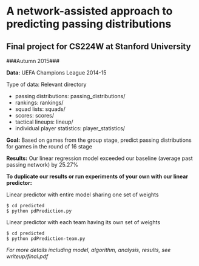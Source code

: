 # A network-assisted approach to predicting passing distributions #
## Final project for CS224W at Stanford University ##
###Autumn 2015###

**Data:** UEFA Champions League 2014-15

Type of data: Relevant directory
* passing distributions: passing_distributions/
* rankings: rankings/
* squad lists: squads/
* scores: scores/
* tactical lineups: lineup/
* individual player statistics: player_statistics/

**Goal:** Based on games from the group stage, predict passing distributions
for games in the round of 16 stage

**Results:** Our linear regression model exceeded our baseline (average past
passing network) by 25.27%

**To duplicate our results or run experiments of your own with our linear
predictor:** 

Linear predictor with entire model sharing one set of weights
```
$ cd predicted
$ python pdPrediction.py
```

Linear predictor with each team having its own set of weights
```
$ cd predicted
$ python pdPrediction-team.py
```

_For more details including model, algorithm, analysis, results, see writeup/final.pdf_
